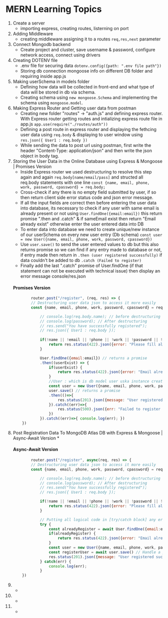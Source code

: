 # MERN Learning Topics
1. Create a server  
    * importing express, creating routes, listerning on port
2. Adding Middleware 
    * creating middleware assigning it to a routes ```req,res,next``` parameter
3. Connect Mongodb backend 
    * Create project and cluster, save username & password, configure network access, connect using drivers
4. Creating DOTENV file 
    * .env file for securing data ```dotenv.config({path: ".env file path"})```
    * Storing db connection mongoose info on different DB folder and requiring inside app.js
5. Making userSchema in models folder
    * Defining how data will be collected in front-end and what type of data will be stored in db via schema.
    * Creating schema using ```new mongoose.Schema``` and implementing the schema using ```mongoose.model```.
6. Making Express Router and Getting user data from postman
    * Creating new folder "routes" -> "auth.js" and defining express router. With Express router getting routes and intializing express route file in app.js ```app.use(require("./routes/auth"))```
    * Defining a post route in express router and displaying the fethcing user data using ```req.body``` & displaying to user window using ```res.json({ User1 : req.body })``` 
    * While sending the data to post url using postman, first write the header "Content-Type: application/json" and then write the json object in body tag.
7. Storing the User Data in the Online Database using Express & Mongoose | Promises Version
    * Inside Express router we used destructuring to resolve this step again and again ```req.body[name/email/pass]``` and structed all req.body statements with one line ```const {name, email, phone, work, password, cpassword} = req.body;```
    * Cross-check if any there is no empty field submitted by user, if so then return client side error status code and json error message.
    * If all the input fields are correct then before entering the user data into database, its necessary to check if any user with same email is already present or not using ```User.findOne({email:email})``` this return promise ".then and .catch" & if sameEmail exist then return "Email already exist" otherwise enter the user entered data into DB
    * To enter data into database we need to create unique/new instance of our  userSchema on every new user entry (Db schema) ```const user = new User({name, email, phone, work, password, cpassword})```
    * Use ```user.save()``` to send the user entered values to db but this also returns promise so we can find if any entry made to database or not, if entry made then return in ```.then (user registered successfully)``` if data couldn't be added to db ```.catch (Failed to register)```
    * Finally add the last ".catch" promise of User.findOne (if that statement can not be executed with technical issue) then display an error message console/res.json
    #### Promises Version
    ```javascript
            router.post("/register", (req, res) => {
            // Destructuring user data json to access it more easily
            const {name, email, phone, work, password, cpassword} = req.body;

                // console.log(req.body.name); // before destructuring
                // console.log(password); // After destructuring
                // res.send("You have successfully registered");
                // res.json({ User1 : req.body });
                
                if(!name || !email || !phone || !work || !password || !cpassword){
                    return res.status(422).json({error: "Please fill all the information"})
                }

                User.findOne({email:email}) // returns a promise
                .then((userExist) => {
                    if(userExist) {
                        return res.status(422).json({error: "Email already exist"})
                    }
                    //User : which is db model user uska instance create krke use add krna hoga
                    const user = new User({name, email, phone, work, password, cpassword})
                    user.save() // returns a promise
                    .then(()=>{
                        res.status(201).json({message: "User registered successfully, go to login"})
                    }).catch((err)=>{
                        res.status(500).json({err: "Failed to register user"})
                    })
                }).catch((err)=>{ console.log(err); })
        })
    ```
8. Post Registration Data To MongoDB Atlas DB with Express & Mongoose | Async-Await Version
    * 
    #### Async-Await Version
    ```javascript
            router.post("/register", async(req, res) => {
            // Destructuring user data json to access it more easily
            const {name, email, phone, work, password, cpassword} = req.body;

                // console.log(req.body.name); // before destructuring
                // console.log(password); // After destructuring
                // res.send("You have successfully registered");
                // res.json({ User1 : req.body });

                if(!name || !email || !phone || !work || !password || !cpassword){
                    return res.status(422).json({error: "Please fill all the information"})
                }

                // Putting all logical code in [try/catch block] any error in any phase occurs will be handled by catch here:
                try {
                    const alreadyRegister = await User.findOne({email:email});  // Handle a promise
                    if(alreadyRegister) {
                        return res.status(422).json({error: "Email already exist"})
                    }  
                    const user = new User({name, email, phone, work, password, cpassword})
                    const registerUser = await user.save() // Handle a promise
                    res.status(201).json({message: "User registered successfully, go to login"}) 
                } catch(err) {
                    console.log(err);
                }
        })
    ```
9. 
    *
10. 
    *
11. 
    *

